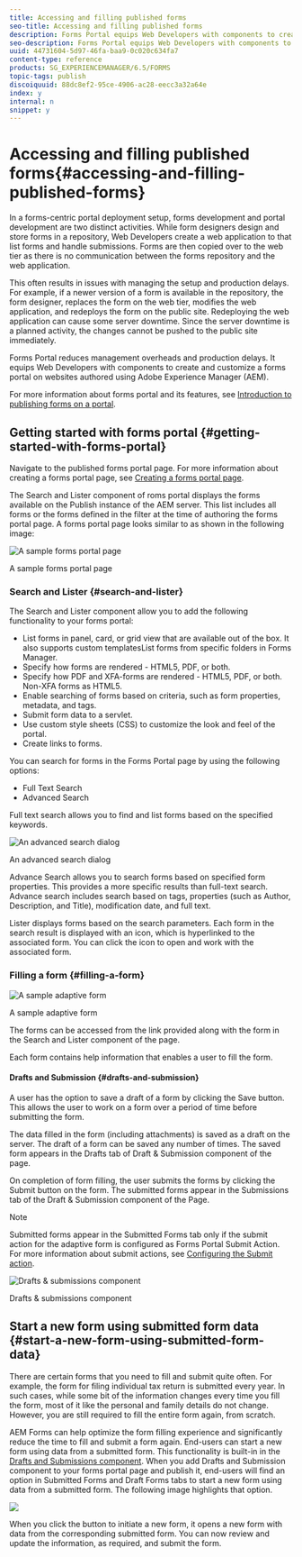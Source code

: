 ```yaml
---
title: Accessing and filling published forms
seo-title: Accessing and filling published forms
description: Forms Portal equips Web Developers with components to create and customize a forms portal on websites authored using Adobe Experience Manager (AEM).
seo-description: Forms Portal equips Web Developers with components to create and customize a forms portal on websites authored using Adobe Experience Manager (AEM).
uuid: 44731604-5d97-46fa-baa9-0c020c634fa7
content-type: reference
products: SG_EXPERIENCEMANAGER/6.5/FORMS
topic-tags: publish
discoiquuid: 88dc8ef2-95ce-4906-ac28-eecc3a32a64e
index: y
internal: n
snippet: y
---
```


# Accessing and filling published forms{#accessing-and-filling-published-forms}

In a forms-centric portal deployment setup, forms development and portal development are two distinct activities. While form designers design and store forms in a repository, Web Developers create a web application to that list forms and handle submissions. Forms are then copied over to the web tier as there is no communication between the forms repository and the web application.

This often results in issues with managing the setup and production delays. For example, if a newer version of a form is available in the repository, the form designer, replaces the form on the web tier, modifies the web application, and redeploys the form on the public site. Redeploying the web application can cause some server downtime. Since the server downtime is a planned activity, the changes cannot be pushed to the public site immediately.

Forms Portal reduces management overheads and production delays. It equips Web Developers with components to create and customize a forms portal on websites authored using Adobe Experience Manager (AEM).

For more information about forms portal and its features, see [Introduction to publishing forms on a portal](../../forms/using/introduction-publishing-forms.md).

## Getting started with forms portal {#getting-started-with-forms-portal}

Navigate to the published forms portal page. For more information about creating a forms portal page, see [Creating a forms portal page](../../forms/using/creating-form-portal-page.md).

The Search and Lister component of roms portal displays the forms available on the Publish instance of the AEM server. This list includes all forms or the forms defined in the filter at the time of authoring the forms portal page. A forms portal page looks similar to as shown in the following image:

![A sample forms portal page ](assets/forms-portal-page.png)

A sample forms portal page

### Search and Lister {#search-and-lister}

The Search and Lister component allow you to add the following functionality to your forms portal:

* List forms in panel, card, or grid view that are available out of the box. It also supports custom templatesList forms from specific folders in Forms Manager.
* Specify how forms are rendered - HTML5, PDF, or both.
* Specify how PDF and XFA-forms are rendered - HTML5, PDF, or both. Non-XFA forms as HTML5.  
* Enable searching of forms based on criteria, such as form properties, metadata, and tags.
* Submit form data to a servlet.
* Use custom style sheets (CSS) to customize the look and feel of the portal.  
* Create links to forms.

You can search for forms in the Forms Portal page by using the following options:

* Full Text Search
* Advanced Search

Full text search allows you to find and list forms based on the specified keywords.

![An advanced search dialog](assets/search-panel.png)

An advanced search dialog

Advance Search allows you to search forms based on specified form properties. This provides a more specific results than full-text search. Advance search includes search based on tags, properties (such as Author, Description, and Title), modification date, and full text.

Lister displays forms based on the search parameters. Each form in the search result is displayed with an icon, which is hyperlinked to the associated form. You can click the icon to open and work with the associated form.

### Filling a form {#filling-a-form}

![A sample adaptive form](assets/filling_a_form.png)

A sample adaptive form

The forms can be accessed from the link provided along with the form in the Search and Lister component of the page.

Each form contains help information that enables a user to fill the form.

#### Drafts and Submission {#drafts-and-submission}

A user has the option to save a draft of a form by clicking the Save button. This allows the user to work on a form over a period of time before submitting the form.

The data filled in the form (including attachments) is saved as a draft on the server. The draft of a form can be saved any number of times. The saved form appears in the Drafts tab of Draft & Submission component of the page.

On completion of form filling, the user submits the forms by clicking the Submit button on the form. The submitted forms appear in the Submissions tab of the Draft & Submission component of the Page.

>[!NOTE]
>
>Submitted forms appear in the Submitted Forms tab only if the submit action for the adaptive form is configured as Forms Portal Submit Action. For more information about submit actions, see [Configuring the Submit action](../../forms/using/configuring-submit-actions.md).

![Drafts & submissions component](assets/draft-submission.png)

Drafts & submissions component

## Start a new form using submitted form data {#start-a-new-form-using-submitted-form-data}

There are certain forms that you need to fill and submit quite often. For example, the form for filing individual tax return is submitted every year. In such cases, while some bit of the information changes every time you fill the form, most of it like the personal and family details do not change. However, you are still required to fill the entire form again, from scratch.

AEM Forms can help optimize the form filling experience and significantly reduce the time to fill and submit a form again. End-users can start a new form using data from a submitted form. This functionality is built-in in the [Drafts and Submissions component](../../forms/using/draft-submission-component.md). When you add Drafts and Submission component to your forms portal page and publish it, end-users will find an option in Submitted Forms and Draft Forms tabs to start a new form using data from a submitted form. The following image highlights that option.

![](assets/start-a-new-form.png)

When you click the button to initiate a new form, it opens a new form with data from the corresponding submitted form. You can now review and update the information, as required, and submit the form.
